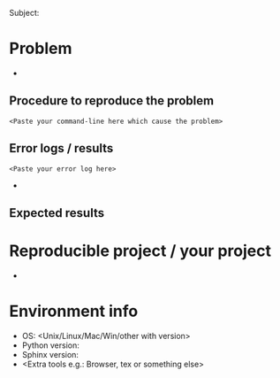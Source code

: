 Subject: <what happen when you do on which document project>

# Problem
- <Detail of problem>

## Procedure to reproduce the problem
```
<Paste your command-line here which cause the problem>
```

## Error logs / results
```
<Paste your error log here>
```
- <public link of unexpected result if you have>

## Expected results
<Describe what to actually do>

# Reproducible project / your project
- <link to your project, or attach zipped small project sample>

# Environment info
- OS: <Unix/Linux/Mac/Win/other with version>
- Python version:
- Sphinx version:
- <Extra tools e.g.: Browser, tex or something else>
